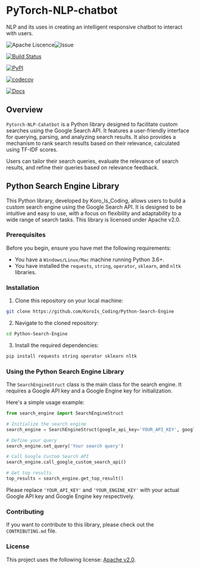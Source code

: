# PyTorch-NLP-chatbot
NLP and its uses in creating an intelligent responsive chatbot to interact with users.

![Apache Liscence](https://img.shields.io/github/license/KoroIsCoding/PyTorch-NLP-chatbot)![Issue](https://img.shields.io/github/issues/KoroIsCoding/PyTorch-NLP-chatbot)

[![Build Status](https://github.com/KoroIsCoding/PyTorch-NLP-chatbot/actions/workflows/build.yml/badge.svg)](https://github.com/KoroIsCoding/PyTorch-NLP-chatbot/actions/workflows/build.yml)

[![PyPI](https://img.shields.io/pypi/v/PyTorch-NLP-Chatbot)](https://pypi.org/project/Pytorch-nlp-Chatbot/)


[![codecov](https://codecov.io/gh/KoroIsCoding/PyTorch-NLP-chatbot/branch/main/graph/badge.svg?token=Y6UI9PLM4A)](https://codecov.io/gh/KoroIsCoding/PyTorch-NLP-chatbot)


[![Docs](https://github.com/KoroIsCoding/PyTorch-NLP-chatbot/actions/workflows/documentation.yaml/badge.svg)](https://koroiscoding.github.io/PyTorch-NLP-chatbot/)

## Overview
`Pytorch-NLP-Cahatbot` is a Python library designed to facilitate custom searches using the Google Search API. It features a user-friendly interface for querying, parsing, and analyzing search results. It also provides a mechanism to rank search results based on their relevance, calculated using TF-IDF scores.

Users can tailor their search queries, evaluate the relevance of search results, and refine their queries based on relevance feedback.

## Python Search Engine Library

This Python library, developed by Koro_Is_Coding, allows users to build a custom search engine using the Google Search API. It is designed to be intuitive and easy to use, with a focus on flexibility and adaptability to a wide range of search tasks. This library is licensed under Apache v2.0.

### Prerequisites

Before you begin, ensure you have met the following requirements:

- You have a `Windows/Linux/Mac` machine running Python 3.6+.
- You have installed the `requests`, `string`, `operator`, `sklearn`, and `nltk` libraries.

### Installation

1. Clone this repository on your local machine:

```bash
git clone https://github.com/KoroIs_Coding/Python-Search-Engine
```

2. Navigate to the cloned repository:

```bash
cd Python-Search-Engine
```

3. Install the required dependencies:

```bash
pip install requests string operator sklearn nltk
```

### Using the Python Search Engine Library

The `SearchEngineStruct` class is the main class for the search engine. It requires a Google API key and a Google Engine key for initialization. 

Here's a simple usage example:

```python
from search_engine import SearchEngineStruct

# Initialize the search engine
search_engine = SearchEngineStruct(google_api_key='YOUR_API_KEY', google_engine_key='YOUR_ENGINE_KEY')

# Define your query
search_engine.set_query('Your search query')

# Call Google Custom Search API
search_engine.call_google_custom_search_api()

# Get top results
top_results = search_engine.get_top_result()
```

Please replace `'YOUR_API_KEY'` and `'YOUR_ENGINE_KEY'` with your actual Google API key and Google Engine key respectively.

### Contributing

If you want to contribute to this library, please check out the `CONTRIBUTING.md` file.

### License

This project uses the following license: [Apache v2.0](https://apache.org/licenses/LICENSE-2.0).